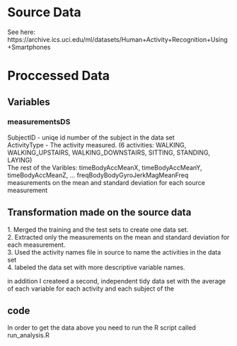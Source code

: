 <h1> Source Data </h1>
See here: https://archive.ics.uci.edu/ml/datasets/Human+Activity+Recognition+Using+Smartphones

<h1> Proccessed Data </h1>

<h2> Variables </h2>
<h3>measurementsDS</h3>
SubjectID - uniqe id number of the subject in the data set </br>
ActivityType - The activity measured. (6 activities: WALKING, WALKING_UPSTAIRS, WALKING_DOWNSTAIRS, SITTING, STANDING, LAYING)</br>
The rest of the Varibles: timeBodyAccMeanX, timeBodyAccMeanY, timeBodyAccMeanZ, ... freqBodyBodyGyroJerkMagMeanFreq</br>
measurements on the mean and standard deviation for each source measurement</br>



<h2> Transformation made on the source data </h2>
1. Merged the training and the test sets to create one data set.</br>
2. Extracted only the measurements on the mean and standard deviation for each measurement.</br>
3. Used the activity names file in source to name the activities in the data set</br>
4. labeled the data set with more descriptive variable names.</br>


in addition I createed a second, independent tidy data set with the average of each variable for each activity and each subject of the 

<h2> code </h2>
In order to get the data above you need to run the R script called run_analysis.R </br>

